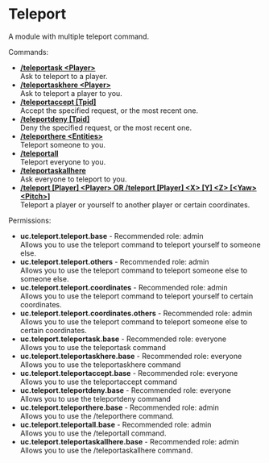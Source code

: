 Teleport
====
A module with multiple teleport command.

Commands: <br>
* **[/teleportask \<Player\>](../commands/teleportask.md)**<br>Ask to teleport to a player.
* **[/teleportaskhere \<Player\>](../commands/teleportaskhere.md)**<br>Ask to teleport a player to you.
* **[/teleportaccept \[Tpid\]](../commands/teleportaccept.md)**<br>Accept the specified request, or the most recent one.
* **[/teleportdeny \[Tpid\]](../commands/teleportdeny.md)**<br>Deny the specified request, or the most recent one.
* **[/teleporthere \<Entities\>](../commands/teleporthere.md)**<br>Teleport someone to you.
* **[/teleportall](../commands/teleportall.md)**<br>Teleport everyone to you.
* **[/teleportaskallhere](../commands/teleportaskallhere.md)**<br>Ask everyone to teleport to you.
* **[/teleport \[Player\] \<Player\> OR /teleport \[Player\] \<X\> \[Y\] \<Z\> \[\<Yaw\> \<Pitch\>\]](../commands/teleport.md)**<br>Teleport a player or yourself to another player or certain coordinates.

Permissions: <br>
* **uc.teleport.teleport.base** - Recommended role: admin<br>Allows you to use the teleport command to teleport yourself to someone else.
* **uc.teleport.teleport.others** - Recommended role: admin<br>Allows you to use the teleport command to teleport someone else to someone else.
* **uc.teleport.teleport.coordinates** - Recommended role: admin<br>Allows you to use the teleport command to teleport yourself to certain coordinates.
* **uc.teleport.teleport.coordinates.others** - Recommended role: admin<br>Allows you to use the teleport command to teleport someone else to certain coordinates.
* **uc.teleport.teleportask.base** - Recommended role: everyone<br>Allows you to use the teleportask command
* **uc.teleport.teleportaskhere.base** - Recommended role: everyone<br>Allows you to use the teleportaskhere command
* **uc.teleport.teleportaccept.base** - Recommended role: everyone<br>Allows you to use the teleportaccept command
* **uc.teleport.teleportdeny.base** - Recommended role: everyone<br>Allows you to use the teleportdeny command
* **uc.teleport.teleporthere.base** - Recommended role: admin<br>Allows you to use the /teleporthere command.
* **uc.teleport.teleportall.base** - Recommended role: admin<br>Allows you to use the /teleportall command.
* **uc.teleport.teleportaskallhere.base** - Recommended role: admin<br>Allows you to use the /teleportaskallhere command.
